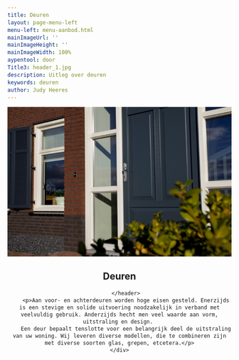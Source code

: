 ```yaml
---
title: Deuren
layout: page-menu-left
menu-left: menu-aanbod.html
mainImageUrl: ''
mainImageHeight: ''
mainImageWidth: 100%
aypentool: door
Title3: header_1.jpg
description: Uitleg over deuren
keywords: deuren
author: Judy Heeres
---
```


<article class="blog full">
    <div class="image">
        <img src="/img/deur.jpg" alt="Header aypen">
    </div>
    <!-- Inner -->
    <div class="inner">
        <header>
            <h1>Deuren</h1>
          
        </header>
        <p>Aan voor- en achterdeuren worden hoge eisen gesteld. Enerzijds is een stevige en solide uitvoering noodzakelijk in verband met veelvuldig gebruik. Anderzijds hecht men veel waarde aan vorm, uitstraling en design. 
        Een deur bepaalt tenslotte voor een belangrijk deel de uitstraling van uw woning. Wij leveren diverse modellen, die te combineren zijn met diverse soorten glas, grepen, etcetera.</p>
    </div>
</article>